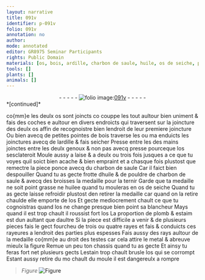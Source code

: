 ```yaml
---
layout: narrative
title: 091v
identifier: p-091v
folio: 091v
annotation: no
author:
mode: annotated
editor: GR8975 Seminar Participants
rights: Public Domain
materials: [os, bois, ardille, charbon de saule, huile, os de seiche, plomb, estaim, metal, estain]
tools: []
plants: []
animals: []
---
```


<div class="folio" align="center">- - - - - <a href="http://gallica.bnf.fr/ark:/12148/btv1b10500001g/f188.image" target="_blank"><img src="https://cu-mkp.github.io/2017-workshop-edition/assets/photo-icon.png" alt="folio image: " style="display:inline-block; margin-bottom:-3px;"/>091v</a> - - - - - </div>   
*[continued]*
  
co{mm}e les deulx <span class="m">os</span> sont joincts co couppe les tout aultour bien uniment & fais des coches e aultour en divers endroicts qui traversent sur la joincture des deulx <span class="m">os</span> affin de recognoistre bien lendroit de leur premiere joincture Ou bien avecq de petites pointes de <span class="m">bois</span> traverse les ou ma enduicts les joinctures avecq de l<span class="m">ardille</span> & fais seicher Presse entre les des mains joinctes entre les deulx genoux & non pas avecq presse pourceque l<span class="m">os</span> sesclateroit Moule aussy a laise & a deulx ou trois fois jusques a ce que tu voyes quil soict bien acache & bien empraint et a chasque fois plustost que remectre la piece ponce avecq du <span class="m">charbon de saule</span> Car il faict bien despouiller Quand tu as gecte frotte d<span class="m">huile</span> & de pouldre de <span class="m">charbon de saule</span> & avecq des broisses la medaille pour la ternir Garde que ta medaille ne soit point grasse ne huilee quand tu mouleras en <span class="m">os de seiche</span> Quand tu as gecte laisse refroidir plustost den retirer la medaille car quand on la retire chaulde elle emporte de l<span class="m">os</span> Et gecte mediocrement chault ce que tu cognoistras quand l<span class="m">os</span> ne change presque bien point sa blancheur Mays quand il est trop chault il roussist fort l<span class="m">os</span> La proportion de <span class="m">plomb</span> & <span class="m">estaim</span> est dun aultant que daultre Si la piece est difficile a venir & de plusieurs pieces fais le gect fourcheu de trois ou quatre rayes et fais & conduicts ces rayeures a lendroit des parties plus espesses Fais aussy des rays aultour de la medaille co{mm}e au droit des testes car cela attire le <span class="m">metal</span> & abreuve mieulx la figure Remue un peu ton chassis quand tu as gecte Et ainsy tu feras fort net plusieurs gects L<span class="m">estain</span> trop chault brusle l<span class="m">os</span> qui se corrompt Estant aussy retire du mo chault du moule il est dangereulx a rompre 
> *Figure*
> <a href="https://drive.google.com/open?id=0B9-oNrvWdlO5Q2hHbzNsX1JlYUU" target="_blank"><img src="https://cu-mkp.github.io/GR8975-edition/assets/photo-icon.png" alt="Figure" style="display:inline-block; margin-bottom:-3px;"/></a>
 
 